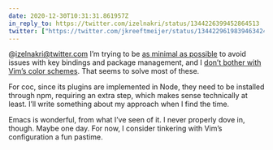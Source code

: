 ```yaml
---
date: 2020-12-30T10:31:31.861957Z
in_reply_to: https://twitter.com/izelnakri/status/1344226399452864513
twitter: ["https://twitter.com/jkreeftmeijer/status/1344229619839463424", "https://twitter.com/jkreeftmeijer/status/1344229620623810566", "https://twitter.com/jkreeftmeijer/status/1344229621399760898"]
---
```

@izelnakri@twitter.com I’m trying to be [as minimal as possible](https://twitter.com/jkreeftmeijer/status/1341386114372919297) to avoid issues with key bindings and package management, and I [don’t bother with Vim’s color schemes](https://jeffkreeftmeijer.com/vim-16-color/). That seems to solve most of these.

For coc, since its plugins are implemented in Node, they need to be installed through npm, requiring an extra step, which makes sense technically at least. I’ll write something about my approach when I find the time.

Emacs is wonderful, from what I’ve seen of it. I never properly dove in, though. Maybe one day. For now, I consider tinkering with Vim’s configuration a fun pastime.
